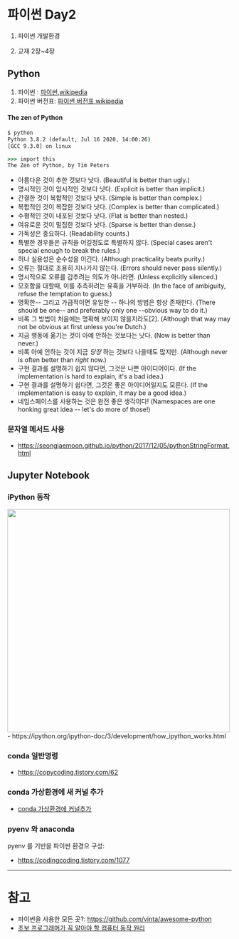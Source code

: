 # 파이썬 Day2

1. 파이썬 개발환경

1. 교재 2장~4장



## Python

1. 파이썬 : [파이썬,wikipedia](https://ko.wikipedia.org/wiki/파이썬)
2. 파이썬 버전표: [파이썬 버전표,wikipedia ](https://ko.wikipedia.org/wiki/파이썬의_역사#버전_표)

#### The zen of Python


```cmd
$ python
Python 3.8.2 (default, Jul 16 2020, 14:00:26) 
[GCC 9.3.0] on linux

>>> import this
The Zen of Python, by Tim Peters
```

- 아름다운 것이 추한 것보다 낫다. (Beautiful is better than ugly.)
- 명시적인 것이 암시적인 것보다 낫다. (Explicit is better than implicit.)
- 간결한 것이 복합적인 것보다 낫다. (Simple is better than complex.)
- 복합적인 것이 복잡한 것보다 낫다. (Complex is better than complicated.)
- 수평적인 것이 내포된 것보다 낫다. (Flat is better than nested.)
- 여유로운 것이 밀집한 것보다 낫다. (Sparse is better than dense.)
- 가독성은 중요하다. (Readability counts.)
- 특별한 경우들은 규칙을 어길정도로 특별하지 않다. (Special cases aren't special enough to break the rules.)
- 허나 실용성은 순수성을 이긴다. (Although practicality beats purity.)
- 오류는 절대로 조용히 지나가지 않는다. (Errors should never pass silently.)
- 명시적으로 오류를 감추려는 의도가 아니라면. (Unless explicitly silenced.)
- 모호함을 대할때, 이를 추측하려는 유혹을 거부하라. (In the face of ambiguity, refuse the temptation to guess.)
- 명확한-- 그리고 가급적이면 유일한 -- 하나의 방법은 항상 존재한다. (There should be one-- and preferably only one --obvious way to do it.)
- 비록 그 방법이 처음에는 명확해 보이지 않을지라도[2]. (Although that way may not be obvious at first unless you're Dutch.)
- 지금 행동에 옮기는 것이 아예 안하는 것보다는 낫다. (Now is better than never.)
- 비록 아예 안하는 것이 지금 *당장* 하는 것보다 나을때도 많지만. (Although never is often better than *right* now.)
- 구현 결과를 설명하기 쉽지 않다면, 그것은 나쁜 아이디어이다. (If the implementation is hard to explain, it's a bad idea.)
- 구현 결과를 설명하기 쉽다면, 그것은 좋은 아이디어일지도 모른다. (If the implementation is easy to explain, it may be a good idea.)
- 네임스페이스를 사용하는 것은 완전 좋은 생각이다! (Namespaces are one honking great idea -- let's do more of those!)


### 문자열 메서드 사용

- https://seongjaemoon.github.io/python/2017/12/05/pythonStringFormat.html





## Jupyter Notebook

### iPython 동작

<img src='https://ipython.org/ipython-doc/3/_images/notebook_components.png' width='500'>
- https://ipython.org/ipython-doc/3/development/how_ipython_works.html


### conda 일반명령

 - https://copycoding.tistory.com/62
 

### conda 가상환경에 새 커널 추가

 - [conda 가상환경에 커널추가](https://medium.com/@5eo1ab/jupyter-notebook%EC%97%90-%EA%B0%80%EC%83%81%ED%99%98%EA%B2%BD-kernel-%EC%B6%94%EA%B0%80%ED%95%98%EA%B8%B0-ed5261a7e0e6)


### pyenv 와 anaconda

pyenv 를 기반을 파이썬 환경으 구성:
 - https://codingcoding.tistory.com/1077


---

# 참고
 - 파이썬을 사용한 모든 곳?: https://github.com/vinta/awesome-python
 - [초보 프로그래머가 꼭 알아야 할 컴퓨터 동작 원리](https://www.hanbit.co.kr/store/books/look.php?p_code=B8337787087)
